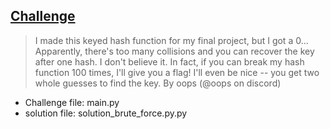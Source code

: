 
## [Challenge](https://ctftime.org/event/1582)

> I made this keyed hash function for my final project, but I got a 0... Apparently, there's too many collisions and you can recover the key after one hash. I don't believe it. In fact, if you can break my hash function 100 times, I'll give you a flag! I'll even be nice -- you get two whole guesses to find the key. By oops (@oops on discord)


- Challenge file: main.py
- solution file: solution_brute_force.py.py
